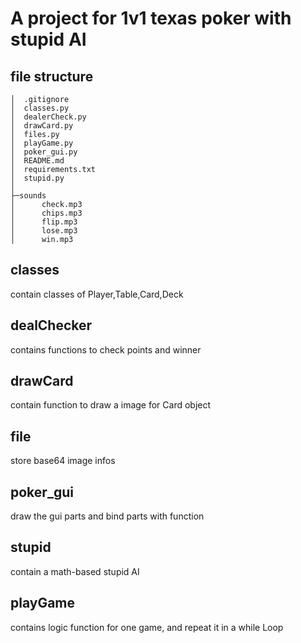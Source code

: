 # A project for 1v1 texas poker with stupid AI

## file structure
```
│  .gitignore
│  classes.py
│  dealerCheck.py
│  drawCard.py
│  files.py
│  playGame.py
│  poker_gui.py
│  README.md
│  requirements.txt
│  stupid.py
│
├─sounds
│      check.mp3
│      chips.mp3
│      flip.mp3
│      lose.mp3
│      win.mp3
```

## classes
contain classes of Player,Table,Card,Deck

## dealChecker
contains functions to check points and winner

## drawCard
contain function to draw a image for Card object

## file
store base64 image infos

## poker_gui
draw the gui parts and bind parts with function

## stupid
contain a math-based stupid AI

## playGame
contains logic function for one game, and repeat it in a while Loop

